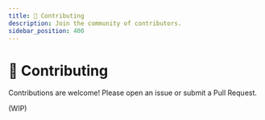 ```yaml
---
title: 🤝 Contributing
description: Join the community of contributors.
sidebar_position: 400
---
```


# 🤝 Contributing

Contributions are welcome! Please open an issue or submit a Pull Request.

(WIP)
